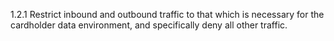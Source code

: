 1.2.1 Restrict inbound and outbound traffic to that which is necessary for the cardholder data environment, and specifically deny all other traffic. 